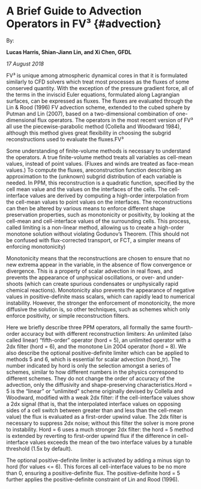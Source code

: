 A  Brief Guide to Advection Operators in FV&sup3; {#advection}
========================

By:

**Lucas Harris, Shian-Jiann Lin, and Xi Chen, GFDL**

*17 August 2018*

FV&sup3; is unique among atmospheric dynamical cores in that it is formulated similarly to CFD solvers which treat most processes as the fluxes of some conserved quantity. With the exception of the pressure gradient force, all of the terms in the inviscid Euler equations, formulated along Lagrangian surfaces, can be expressed as fluxes. The fluxes are evaluated through the Lin & Rood (1996) FV advection scheme, extended to the cubed sphere by Putman and Lin (2007), based on a two-dimensional combination of one-dimensional flux operators. The operators in the most recent version of FV&sup3; all use the piecewise-parabolic method (Collella and Woodward 1984), although this method gives great flexibility in choosing the subgrid reconstructions used to evaluate the fluxes.FV&sup3;

Some understanding of finite-volume methods is necessary to understand the operators. A true finite-volume method treats all variables as cell-mean values, instead of point values. (Fluxes and winds are treated as face-mean values.) To compute the fluxes, a ​reconstruction​ function describing an approximation to the (unknown) subgrid distribution of each variable is needed. In PPM, this reconstruction is a quadratic function, specified by the cell mean value and the values on the interfaces of the cells. The cell-interface values are derived by computing a high-order interpolation from the cell-mean values to point values on the interfaces. The reconstructions can then be altered by various means to enforce different shape preservation properties, such as monotonicity or positivity, by looking at the cell-mean and cell-interface values of the surrounding cells. This process, called ​limiting​ is a ​non-linear​ method, allowing us to create a high-order monotone solution without violating Godunov’s Theorem. (This should not be confused with flux-corrected transport, or FCT, a simpler means of enforcing monotonicity)

Monotonicity means that the reconstructions are chosen to ensure that no new extrema appear in the variable, in the absence of flow convergence or divergence. This is a property of scalar advection in real flows, and prevents the appearance of unphysical oscillations, or over- and under-shoots (which can create spurious condensates or unphysically rapid chemical reactions). Monotonicity also prevents the appearance of negative values in positive-definite mass scalars, which can rapidly lead to numerical instability. However, the stronger the enforcement of monotonicity, the more diffusive the solution is, so other techniques, such as schemes which only enforce positivity, or simple reconstruction filters.

Here we briefly describe three PPM operators, all formally the same fourth-order accuracy but with different reconstruction limiters: An unlimited (also called linear) “fifth-order” operator (hord = 5), an unlimited operator with a 2dx filter (hord = 6), and the monotone Lin 2004 operator (hord = 8). We also describe the optional positive-definite limiter which can be applied to methods 5 and 6, which is essential for scalar advection (hord_tr). ​The number indicated by hord is only the selection amongst a series of schemes, ​similar to how different numbers in the physics correspond to different schemes. ​They do not change the order of accuracy of the advection, only the diffusivity and shape-preserving characteristics.Hord = 5 is the “linear” or “unlimited” scheme originally devised by Collella and Woodward, modified with a weak 2dx filter: if the cell-interface values show a 2dx signal (that is, that the interpolated interface values on opposing sides of a cell switch between greater than and less than the cell-mean value) the flux is evaluated as a first-order upwind value. The 2dx filter is necessary to suppress 2dx noise; without this filter the solver is more prone to instability. Hord = 6 uses a much stronger 2dx filter: the hord = 5 method is extended by reverting to first-order upwind flux if the difference in cell-interface values exceeds the mean of the two interface values by a tunable threshold (1.5x by default).

The optional positive-definite limiter is activated by adding a minus sign to hord (for values <= 6). This forces all cell-interface values to be no more than 0, ensuring a positive-definite flux. The positive-definite hord = 5 further applies the positive-definite constraint of Lin and Rood (1996).

